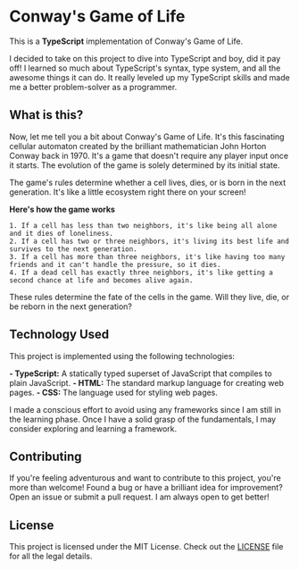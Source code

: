 # Conway's Game of Life

This is a **TypeScript** implementation of Conway's Game of Life.

I decided to take on this project to dive into TypeScript and boy, did it pay off! I learned so much about TypeScript's syntax, type system, and all the awesome things it can do. It really leveled up my TypeScript skills and made me a better problem-solver as a programmer.


## What is this?
Now, let me tell you a bit about Conway's Game of Life. It's this fascinating cellular automaton created by the brilliant mathematician John Horton Conway back in 1970. It's a game that doesn't require any player input once it starts. The evolution of the game is solely determined by its initial state.

The game's rules determine whether a cell lives, dies, or is born in the next generation. It's like a little ecosystem right there on your screen!

**Here's how the game works**
```
1. If a cell has less than two neighbors, it's like being all alone and it dies of loneliness.
2. If a cell has two or three neighbors, it's living its best life and survives to the next generation.
3. If a cell has more than three neighbors, it's like having too many friends and it can't handle the pressure, so it dies.
4. If a dead cell has exactly three neighbors, it's like getting a second chance at life and becomes alive again.
```

These rules determine the fate of the cells in the game. Will they live, die, or be reborn in the next generation?

## Technology Used
This project is implemented using the following technologies:

**- TypeScript:** A statically typed superset of JavaScript that compiles to plain JavaScript.
**- HTML:** The standard markup language for creating web pages.
**- CSS:** The language used for styling web pages.


I made a conscious effort to avoid using any frameworks since I am still in the learning phase. Once I have a solid grasp of the fundamentals, I may consider exploring and learning a framework.

## Contributing
If you're feeling adventurous and want to contribute to this project, you're more than welcome! Found a bug or have a brilliant idea for improvement? Open an issue or submit a pull request. I am always open to get better!

## License
This project is licensed under the MIT License. Check out the [LICENSE](LICENSE) file for all the legal details.

